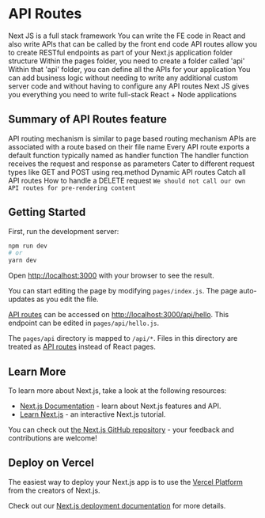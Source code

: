 # API Routes

Next JS is a full stack framework
You can write the FE code in React and also write APls that can be called by the front end code
APl routes allow you to create RESTful endpoints as part of your Next.js application folder structure
Within the pages folder, you need to create a folder called 'api'
Within that 'api' folder, you can define all the APIs for your application
You can add business logic without needing to write any additional custom server code and without having to configure any API routes
Next JS gives you everything you need to write full-stack React + Node applications

## Summary of API Routes feature

APl routing mechanism is similar to page based routing mechanism
APls are associated with a route based on their file name
Every API route exports a default function typically named as handler function
The handler function receives the request and response as parameters
Cater to different request types like GET and POST using req.method
Dynamic API routes
Catch alI API routes
How to handle a DELETE request
`We should not call our own API routes for pre-rendering content`

## Getting Started

First, run the development server:

```bash
npm run dev
# or
yarn dev
```

Open [http://localhost:3000](http://localhost:3000) with your browser to see the result.

You can start editing the page by modifying `pages/index.js`. The page auto-updates as you edit the file.

[API routes](https://nextjs.org/docs/api-routes/introduction) can be accessed on [http://localhost:3000/api/hello](http://localhost:3000/api/hello). This endpoint can be edited in `pages/api/hello.js`.

The `pages/api` directory is mapped to `/api/*`. Files in this directory are treated as [API routes](https://nextjs.org/docs/api-routes/introduction) instead of React pages.

## Learn More

To learn more about Next.js, take a look at the following resources:

- [Next.js Documentation](https://nextjs.org/docs) - learn about Next.js features and API.
- [Learn Next.js](https://nextjs.org/learn) - an interactive Next.js tutorial.

You can check out [the Next.js GitHub repository](https://github.com/vercel/next.js/) - your feedback and contributions are welcome!

## Deploy on Vercel

The easiest way to deploy your Next.js app is to use the [Vercel Platform](https://vercel.com/new?utm_medium=default-template&filter=next.js&utm_source=create-next-app&utm_campaign=create-next-app-readme) from the creators of Next.js.

Check out our [Next.js deployment documentation](https://nextjs.org/docs/deployment) for more details.
